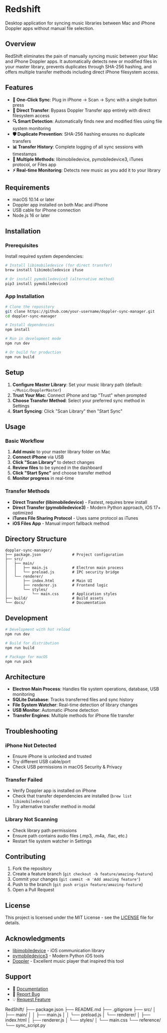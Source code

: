# Redshift 

Desktop application for syncing music libraries between Mac and iPhone Doppler apps without manual file selection.

## Overview

RedShift eliminates the pain of manually syncing music between your Mac and iPhone Doppler apps. It automatically detects new or modified files in your master library, prevents duplicates through SHA-256 hashing, and offers multiple transfer methods including direct iPhone filesystem access.

## Features

- **🎯 One-Click Sync**: Plug in iPhone → Scan → Sync with a single button press
- **🚀 Direct Transfer**: Bypass Doppler Transfer app entirely with direct filesystem access
- **🔍 Smart Detection**: Automatically finds new and modified files using file system monitoring
- **🛡️ Duplicate Prevention**: SHA-256 hashing ensures no duplicate transfers
- **📊 Transfer History**: Complete logging of all sync sessions with timestamps
- **📱 Multiple Methods**: libimobiledevice, pymobiledevice3, iTunes protocol, or Files app
- **⚡ Real-time Monitoring**: Detects new music as you add it to your library

## Requirements

- macOS 10.14 or later
- Doppler app installed on both Mac and iPhone
- USB cable for iPhone connection
- Node.js 16 or later

## Installation

### Prerequisites

Install required system dependencies:

```bash
# Install libimobiledevice (for direct transfer)
brew install libimobiledevice ifuse

# Or install pymobiledevice3 (alternative method)
pip3 install pymobiledevice3
```

### App Installation

```bash
# Clone the repository
git clone https://github.com/your-username/doppler-sync-manager.git
cd doppler-sync-manager

# Install dependencies
npm install

# Run in development mode
npm run dev

# Or build for production
npm run build
```

## Setup

1. **Configure Master Library**: Set your music library path (default: `~/Music/DopplerMaster`)
2. **Trust Your Mac**: Connect iPhone and tap "Trust" when prompted
3. **Choose Transfer Method**: Select your preferred sync method in Settings
4. **Start Syncing**: Click "Scan Library" then "Start Sync"

## Usage

### Basic Workflow

1. **Add music** to your master library folder on Mac
2. **Connect iPhone** via USB
3. **Click "Scan Library"** to detect changes
4. **Review files** to be synced in the dashboard
5. **Click "Start Sync"** and choose transfer method
6. **Monitor progress** in real-time

### Transfer Methods

- **Direct Transfer (libimobiledevice)** - Fastest, requires brew install
- **Direct Transfer (pymobiledevice3)** - Modern Python approach, iOS 17+ optimized  
- **iTunes File Sharing Protocol** - Uses same protocol as iTunes
- **iOS Files App** - Manual import fallback method

## Directory Structure

```
doppler-sync-manager/
├── package.json              # Project configuration
├── src/
│   ├── main/
│   │   ├── main.js           # Electron main process
│   │   └── preload.js        # IPC security bridge
│   └── renderer/
│       ├── index.html        # Main UI
│       ├── renderer.js       # Frontend logic
│       └── styles/
│           └── main.css      # Application styles
├── build/                    # Build assets
└── docs/                     # Documentation
```

## Development

```bash
# Development with hot reload
npm run dev

# Build for distribution
npm run build

# Package for macOS
npm run pack
```

## Architecture

- **Electron Main Process**: Handles file system operations, database, USB monitoring
- **SQLite Database**: Tracks transferred files and sync history
- **File System Watcher**: Real-time detection of library changes
- **USB Monitor**: Automatic iPhone detection
- **Transfer Engines**: Multiple methods for iPhone file transfer

## Troubleshooting

### iPhone Not Detected
- Ensure iPhone is unlocked and trusted
- Try different USB cable/port
- Check USB permissions in macOS Security & Privacy

### Transfer Failed
- Verify Doppler app is installed on iPhone
- Check that transfer dependencies are installed (`brew list libimobiledevice`)
- Try alternative transfer method in modal

### Library Not Scanning
- Check library path permissions
- Ensure path contains audio files (.mp3, .m4a, .flac, etc.)
- Restart file system watcher in Settings

## Contributing

1. Fork the repository
2. Create a feature branch (`git checkout -b feature/amazing-feature`)
3. Commit your changes (`git commit -m 'Add amazing feature'`)
4. Push to the branch (`git push origin feature/amazing-feature`)
5. Open a Pull Request

## License

This project is licensed under the MIT License - see the [LICENSE](LICENSE) file for details.

## Acknowledgments

- [libimobiledevice](https://libimobiledevice.org/) - iOS communication library
- [pymobiledevice3](https://github.com/doronz88/pymobiledevice3) - Modern Python iOS tools
- [Doppler](https://brushedtype.co/doppler/) - Excellent music player that inspired this tool

## Support

- 📖 [Documentation](docs/)
- 🐛 [Report Bug](https://github.com/your-username/doppler-sync-manager/issues)
- 💡 [Request Feature](https://github.com/your-username/doppler-sync-manager/issues)

RedShift/
├── package.json
├── README.md
├── .gitignore
├── src/
│   ├── main/
│   │   ├── main.js
│   │   └── preload.js
│   └── renderer/
│       ├── index.html
│       ├── renderer.js
│       └── styles/
│           └── main.css
└── reference/
    └── sync_script.py